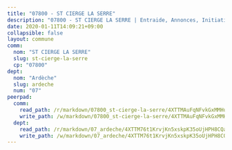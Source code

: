 ```yaml
---
title: "07800 - ST CIERGE LA SERRE"
description: "07800 - ST CIERGE LA SERRE | Entraide, Annonces, Initiatives"
date: 2020-01-11T14:09:21+09:00
collapsible: false
layout: commune
comm:
  nom: "ST CIERGE LA SERRE"
  slug: st-cierge-la-serre
  cp: "07800"
dept:
  nom: "Ardèche"
  slug: ardeche
  num: "07"
peerpad:
  comm:
    read_path: /r/markdown/07800_st-cierge-la-serre/4XTTMAuFqNFvkGxMMHuhGzg7Ne7N8urjJQRpL1rUSD8Kc6Lyn
    write_path: /w/markdown/07800_st-cierge-la-serre/4XTTMAuFqNFvkGxMMHuhGzg7Ne7N8urjJQRpL1rUSD8Kc6Lyn-K3TgTuxBNhkcHDVK25nbdKvcuS4KkTjJrAnjNzqaRRpvk8XycQWZZYu1xWwKupEsGasUcS8Cfog45S11zjpJhkgZooNJEKPcvGJJ5nPJ4riihYTa3GPaMVfVrGNgL8fPg7gxH7wW
  dept:
    read_path: /r/markdown/07_ardeche/4XTTM76t1KrvjKn5xskpK35oUjHPH8CQaLdMsC4TVbgaVPp9H
    write_path: /w/markdown/07_ardeche/4XTTM76t1KrvjKn5xskpK35oUjHPH8CQaLdMsC4TVbgaVPp9H-K3TgTz6XqMtb1TG26LozWQGWzYCmeEroVRKKCBntm7SADEzfC88gC5qx4GzHEVb3Y3CHH1FRtgCq45v9wokwFBFS6YysdmDNnD29f5C4C6FuF2ZpCUFJZY3XzmFx1kWscUwpw6qR
---
```


